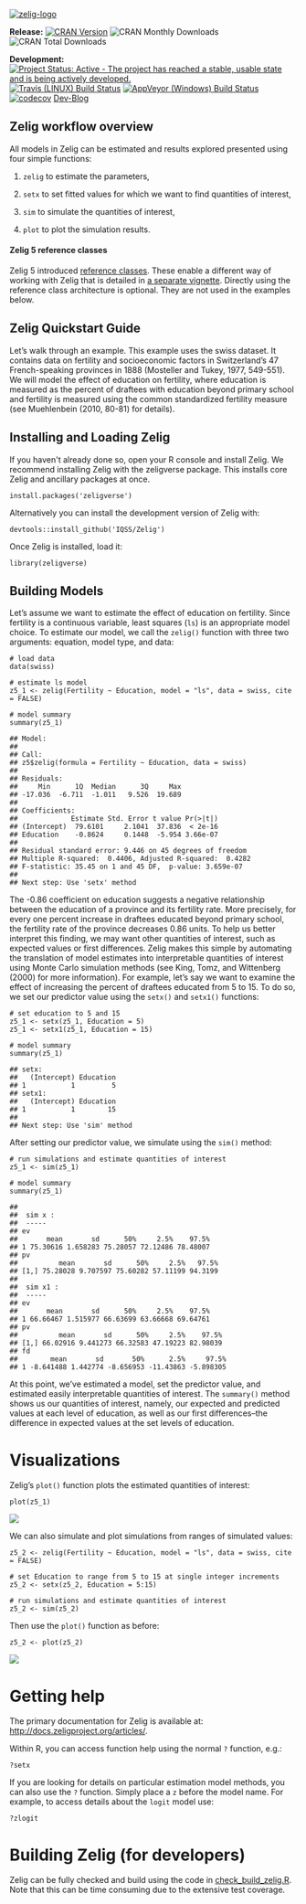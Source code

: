<!-- README.md is generated from README.Rmd. Please edit that file -->
[![zelig-logo](man/figures/zelig.png)](http://zeligproject.org)

<!--- Badges ----->
**Release:** [![CRAN
Version](http://www.r-pkg.org/badges/version/Zelig)](http://cran.r-project.org/package=Zelig)
![CRAN Monthly
Downloads](http://cranlogs.r-pkg.org/badges/last-month/Zelig) ![CRAN
Total Downloads](http://cranlogs.r-pkg.org/badges/grand-total/Zelig)

**Development:** [![Project Status: Active - The project has reached a
stable, usable state and is being actively
developed.](http://www.repostatus.org/badges/latest/active.svg)](http://www.repostatus.org/#active)
[![Travis (LINUX) Build
Status](https://travis-ci.org/IQSS/Zelig.svg?branch=master)](https://travis-ci.org/IQSS/Zelig)
[![AppVeyor (Windows) Build
Status](https://ci.appveyor.com/api/projects/status/github/IQSS/Zelig?branch=master&svg=true)](https://ci.appveyor.com/project/IQSS/Zelig)
[![codecov](https://codecov.io/gh/IQSS/Zelig/branch/master/graph/badge.svg)](https://codecov.io/gh/IQSS/Zelig)
[Dev-Blog](https://medium.com/zelig-dev)

Zelig workflow overview
-----------------------

All models in Zelig can be estimated and results explored presented
using four simple functions:

1.  `zelig` to estimate the parameters,

2.  `setx` to set fitted values for which we want to find quantities of
    interest,

3.  `sim` to simulate the quantities of interest,

4.  `plot` to plot the simulation results.

#### Zelig 5 reference classes

Zelig 5 introduced [reference classes](http://adv-r.had.co.nz/R5.html).
These enable a different way of working with Zelig that is detailed in
[a separate
vignette](http://docs.zeligproject.org/articles/zelig5_vs_zelig4.html).
Directly using the reference class architecture is optional. They are
not used in the examples below.

Zelig Quickstart Guide
----------------------

Let’s walk through an example. This example uses the swiss dataset. It
contains data on fertility and socioeconomic factors in Switzerland’s 47
French-speaking provinces in 1888 (Mosteller and Tukey, 1977, 549-551).
We will model the effect of education on fertility, where education is
measured as the percent of draftees with education beyond primary school
and fertility is measured using the common standardized fertility
measure (see Muehlenbein (2010, 80-81) for details).

Installing and Loading Zelig
----------------------------

If you haven't already done so, open your R console and install Zelig.
We recommend installing Zelig with the zeligverse package. This installs
core Zelig and ancillary packages at once.

    install.packages('zeligverse')

Alternatively you can install the development version of Zelig with:

    devtools::install_github('IQSS/Zelig')

Once Zelig is installed, load it:

    library(zeligverse)

Building Models
---------------

Let’s assume we want to estimate the effect of education on fertility.
Since fertility is a continuous variable, least squares (`ls`) is an
appropriate model choice. To estimate our model, we call the `zelig()`
function with three two arguments: equation, model type, and data:

    # load data
    data(swiss)

    # estimate ls model
    z5_1 <- zelig(Fertility ~ Education, model = "ls", data = swiss, cite = FALSE)

    # model summary
    summary(z5_1)

    ## Model: 
    ## 
    ## Call:
    ## z5$zelig(formula = Fertility ~ Education, data = swiss)
    ## 
    ## Residuals:
    ##     Min      1Q  Median      3Q     Max 
    ## -17.036  -6.711  -1.011   9.526  19.689 
    ## 
    ## Coefficients:
    ##             Estimate Std. Error t value Pr(>|t|)
    ## (Intercept)  79.6101     2.1041  37.836  < 2e-16
    ## Education    -0.8624     0.1448  -5.954 3.66e-07
    ## 
    ## Residual standard error: 9.446 on 45 degrees of freedom
    ## Multiple R-squared:  0.4406, Adjusted R-squared:  0.4282 
    ## F-statistic: 35.45 on 1 and 45 DF,  p-value: 3.659e-07
    ## 
    ## Next step: Use 'setx' method

The -0.86 coefficient on education suggests a negative relationship
between the education of a province and its fertility rate. More
precisely, for every one percent increase in draftees educated beyond
primary school, the fertility rate of the province decreases 0.86 units.
To help us better interpret this finding, we may want other quantities
of interest, such as expected values or first differences. Zelig makes
this simple by automating the translation of model estimates into
interpretable quantities of interest using Monte Carlo simulation
methods (see King, Tomz, and Wittenberg (2000) for more information).
For example, let’s say we want to examine the effect of increasing the
percent of draftees educated from 5 to 15. To do so, we set our
predictor value using the `setx()` and `setx1()` functions:

    # set education to 5 and 15
    z5_1 <- setx(z5_1, Education = 5)
    z5_1 <- setx1(z5_1, Education = 15)

    # model summary
    summary(z5_1)

    ## setx:
    ##   (Intercept) Education
    ## 1           1         5
    ## setx1:
    ##   (Intercept) Education
    ## 1           1        15
    ## 
    ## Next step: Use 'sim' method

After setting our predictor value, we simulate using the `sim()` method:

    # run simulations and estimate quantities of interest
    z5_1 <- sim(z5_1)

    # model summary
    summary(z5_1)

    ## 
    ##  sim x :
    ##  -----
    ## ev
    ##       mean       sd      50%     2.5%    97.5%
    ## 1 75.30616 1.658283 75.28057 72.12486 78.48007
    ## pv
    ##          mean       sd      50%     2.5%   97.5%
    ## [1,] 75.28028 9.707597 75.60282 57.11199 94.3199
    ## 
    ##  sim x1 :
    ##  -----
    ## ev
    ##       mean       sd      50%     2.5%    97.5%
    ## 1 66.66467 1.515977 66.63699 63.66668 69.64761
    ## pv
    ##          mean       sd      50%     2.5%    97.5%
    ## [1,] 66.02916 9.441273 66.32583 47.19223 82.98039
    ## fd
    ##        mean       sd       50%      2.5%     97.5%
    ## 1 -8.641488 1.442774 -8.656953 -11.43863 -5.898305

At this point, we’ve estimated a model, set the predictor value, and
estimated easily interpretable quantities of interest. The `summary()`
method shows us our quantities of interest, namely, our expected and
predicted values at each level of education, as well as our first
differences–the difference in expected values at the set levels of
education.

Visualizations
==============

Zelig’s `plot()` function plots the estimated quantities of interest:

    plot(z5_1)

![](man/figures/example_plot_graph-1.png)

We can also simulate and plot simulations from ranges of simulated
values:

    z5_2 <- zelig(Fertility ~ Education, model = "ls", data = swiss, cite = FALSE)

    # set Education to range from 5 to 15 at single integer increments
    z5_2 <- setx(z5_2, Education = 5:15)

    # run simulations and estimate quantities of interest
    z5_2 <- sim(z5_2)

Then use the `plot()` function as before:

    z5_2 <- plot(z5_2)

![](man/figures/example_plot_ci_plot-1.png)

Getting help
============

The primary documentation for Zelig is available at:
<http://docs.zeligproject.org/articles/>.

Within R, you can access function help using the normal `?` function,
e.g.:

    ?setx

If you are looking for details on particular estimation model methods,
you can also use the `?` function. Simply place a `z` before the model
name. For example, to access details about the `logit` model use:

    ?zlogit

Building Zelig (for developers)
===============================

Zelig can be fully checked and build using the code in
[check\_build\_zelig.R](check_build_zelig.R). Note that this can be time
consuming due to the extensive test coverage.
